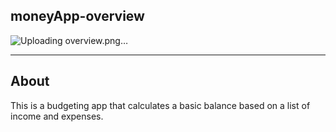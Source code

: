 **moneyApp-overview**
---
![Uploading overview.png…]()

---
**About**
---
This is a budgeting app that calculates a basic balance based on a list of income and expenses.
